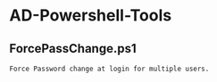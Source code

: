 # AD-Powershell-Tools

## ForcePassChange.ps1
    Force Password change at login for multiple users.